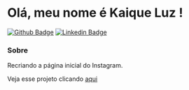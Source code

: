 # Olá, meu nome é Kaique Luz ! 

[![Github Badge](https://img.shields.io/badge/-Github-000?style=flat-square&logo=Github&logoColor=white&link=https://github.com/fagnerpsantos)](https://github.com/KaiqueLuz23)
[![Linkedin Badge](https://img.shields.io/badge/-LinkedIn-blue?style=flat-square&logo=Linkedin&logoColor=white&link=https://www.linkedin.com/in/fagnerpsantos/)](https://www.linkedin.com/in/kaiqueluz23/)


### Sobre
Recriando a página inicial do Instagram.

Veja esse projeto clicando [aqui](https://kaiqueluz23.github.io/instagram/index)